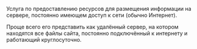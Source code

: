 Услуга по предоставлению ресурсов для размещения информации на сервере, постоянно имеющем доступ к сети (обычно Интернет).

Проще всего его представить как удалённый сервер, на котором находятся все файлы сайта, постоянно подключённый к интернету и работающий круглосуточно.